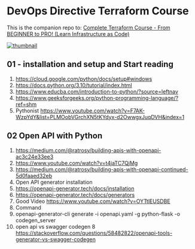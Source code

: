 # DevOps Directive Terraform Course

This is the companion repo to: [Complete Terraform Course - From BEGINNER to PRO! (Learn Infrastructure as Code)](https://www.youtube.com/watch?v=7xngnjfIlK4)

[![thumbnail](https://user-images.githubusercontent.com/1320389/154354937-98533608-2f42-44c1-8110-87f7e3f45085.jpeg)](https://www.youtube.com/watch?v=7xngnjfIlK4)

## 01 - installation and setup and Start reading

1. https://cloud.google.com/python/docs/setup#windows
2. https://docs.python.org/3.10/tutorial/index.html
3. https://www.educba.com/introduction-to-python/?source=leftnav
4. https://www.geeksforgeeks.org/python-programming-language/?ref=shm
5. Pythonist https://www.youtube.com/watch?v=F7AK-WzpYdY&list=PLMOobVGrchXN5tKYdyx-d2OwwgxJuqDVH&index=1


## 02 Open API with Python

1. https://medium.com/@ratrosy/building-apis-with-openapi-ac3c24e33ee3
2. https://www.youtube.com/watch?v=t4jaTC7QjMg
3. https://medium.com/@ratrosy/building-apis-with-openapi-continued-5d0faaed32eb
4. Open API generator installation
  1. https://openapi-generator.tech/docs/installation
  2. https://openapi-generator.tech/docs/generators
5. Good Video https://www.youtube.com/watch?v=OYTtlEUSDBE
6. Command
  1. openapi-generator-cli generate -i openapi.yaml -g python-flask -o codegen_server
7. open api vs  swagger codegen
8 https://stackoverflow.com/questions/58482822/openapi-tools-generator-vs-swagger-codegen
